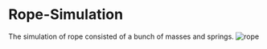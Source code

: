 # Rope-Simulation
The simulation of rope consisted of a bunch of masses and springs.
![rope](https://user-images.githubusercontent.com/6556968/84850897-d21cb800-b093-11ea-95bc-2b83ee22dd4b.jpg)
